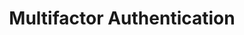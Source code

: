---
lang: de
layout: doc
redirect_from:
- /de/doc/multifactor-authentication/
- /de/doc/Multi-factorAuthentication/
redirect_to: https://github.com/Qubes-Community/Contents/blob/master/docs/security/multifactor-authentication.md
ref: 78
title: Multifactor Authentication
---